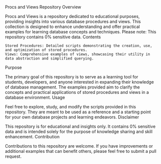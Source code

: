 Procs and Views Repository
Overview

Procs and Views is a repository dedicated to educational purposes, providing insights into various database procedures and views. This collection is designed to enhance understanding and offer practical examples for learning database concepts and techniques. Please note: This repository contains 0% sensitive data.
Contents

    Stored Procedures: Detailed scripts demonstrating the creation, use, and optimization of stored procedures.
    Views: Comprehensive examples of views, showcasing their utility in data abstraction and simplified querying.

Purpose

The primary goal of this repository is to serve as a learning tool for students, developers, and anyone interested in expanding their knowledge of database management. The examples provided aim to clarify the concepts and practical applications of stored procedures and views in a database environment.
Usage

Feel free to explore, study, and modify the scripts provided in this repository. They are meant to be used as a reference and a starting point for your own database projects and learning endeavors.
Disclaimer

This repository is for educational and insights only. It contains 0% sensitive data and is intended solely for the purpose of knowledge sharing and skill enhancement.
Contribution

Contributions to this repository are welcome. If you have improvements or additional examples that can benefit others, please feel free to submit a pull request.
